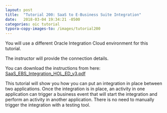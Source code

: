 ```yaml
---
layout: post
title:  "Tutorial 200: SaaS to E-Business Suite Integration"
date:   2018-03-04 19:34:21 -0500
categories: oic tutorial 
typora-copy-images-to: /images/tutorial200
---
```

You will use a different Oracle Integration Cloud environment for this tutorial. 

The instructor will provide the connection details.

You can download the instructions from here: [SaaS_EBS_Integration_HOL_ED_v3.pdf](./pdf/SaaS_EBS_Integration_HOL_ED_v3.pdf)

This tutorial will show you how you can put an integration in place between two applications. Once the integration is in place, an activity in one application can trigger a business event that will start the integration and perform an activity in another application. There is no need to manually trigger the integration with a testing tool. 
